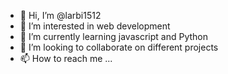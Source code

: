 - 👋 Hi, I’m @larbi1512
- 👀 I’m interested in web development 
- 🌱 I’m currently learning javascript and Python
- 💞️ I’m looking to collaborate on different projects
- 📫 How to reach me ...

<!---
larbi1512/larbi1512 is a ✨ special ✨ repository because its `README.md` (this file) appears on your GitHub profile.
You can click the Preview link to take a look at your changes.
--->

